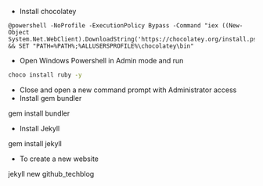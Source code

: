 

-   Install chocolatey

```
@powershell -NoProfile -ExecutionPolicy Bypass -Command "iex ((New-Object System.Net.WebClient).DownloadString('https://chocolatey.org/install.ps1 && SET "PATH=%PATH%;%ALLUSERSPROFILE%\chocolatey\bin"
```

-   Open Windows Powershell in Admin mode and run

```sh
choco install ruby -y
```

-   Close and open a new command prompt with Administrator access
-   Install gem bundler

gem install bundler

-   Install Jekyll

gem install jekyll

-   To create a new website

jekyll new github_techblog
